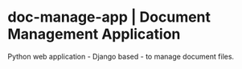 # doc-manage-app | Document Management Application
Python web application - Django based - to manage document files.
